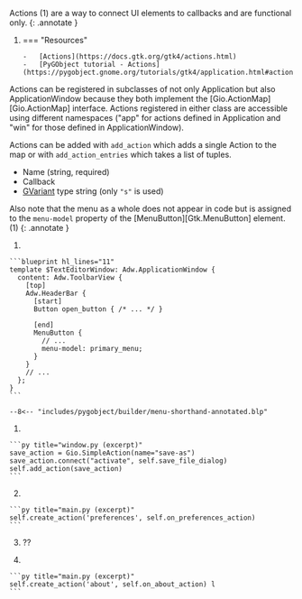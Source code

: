 Actions (1) are a way to connect UI elements to callbacks and are functional only.
{: .annotate }

1.  === "Resources"

        -   [Actions](https://docs.gtk.org/gtk4/actions.html)
        -   [PyGObject tutorial - Actions](https://pygobject.gnome.org/tutorials/gtk4/application.html#actions)

Actions can be registered in subclasses of not only Application but also ApplicationWindow because they both implement the [Gio.ActionMap][Gio.ActionMap] interface.
Actions registered in either class are accessible using different namespaces ("app" for actions defined in Application and "win" for those defined in ApplicationWindow).

Actions can be added with `add_action` which adds a single Action to the map or with `add_action_entries` which takes a list of tuples.

-   Name (string, required)
-   Callback
-   [GVariant](https://api.pygobject.gnome.org/GLib-2.0/structure-VariantType.html) type string (only `"s"` is used)


Also note that the menu as a whole does not appear in code but is assigned to the `menu-model` property of the [MenuButton][Gtk.MenuButton] element. (1)
{: .annotate }

1.  

    ```blueprint hl_lines="11"
    template $TextEditorWindow: Adw.ApplicationWindow {
      content: Adw.ToolbarView {
        [top]
        Adw.HeaderBar {
          [start]
          Button open_button { /* ... */ }

          [end]
          MenuButton {
            // ...
            menu-model: primary_menu;
          }
        }
        // ...
      };
    }
    ```

```blueprint title="window.blp (excerpt)"
--8<-- "includes/pygobject/builder/menu-shorthand-annotated.blp"
```

1.  

    ```py title="window.py (excerpt)"
    save_action = Gio.SimpleAction(name="save-as")
    save_action.connect("activate", self.save_file_dialog)
    self.add_action(save_action)
    ```

2.  

    ```py title="main.py (excerpt)"
    self.create_action('preferences', self.on_preferences_action)
    ```

3. ??

4.  

    ```py title="main.py (excerpt)"
    self.create_action('about', self.on_about_action) l
    ```

